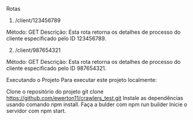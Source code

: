 Rotas
1. /client/123456789

Método: GET
Descrição: Esta rota retorna os detalhes de processo do cliente especificado pelo ID 123456789.

2. /client/987654321

Método: GET
Descrição: Esta rota retorna os detalhes de processo do cliente especificado pelo ID 987654321.

Executando o Projeto
Para executar este projeto localmente:

Clone o repositório do projeto git clone https://github.com/ewerton11/crawlers_test.git
Instale as dependências usando comando npm install.
Faça a bulder com npm run builder
Inicie o servidor com npm start.
